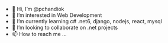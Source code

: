 - 👋 Hi, I’m @pchandiok
- 👀 I’m interested in Web Development
- 🌱 I’m currently learning c# .net6, django, nodejs, react, mysql
- 💞️ I’m looking to collaborate on .net projects
- 📫 How to reach me ...

<!---
pchandiok/pchandiok is a ✨ special ✨ repository because its `README.md` (this file) appears on your GitHub profile.
You can click the Preview link to take a look at your changes.
--->

